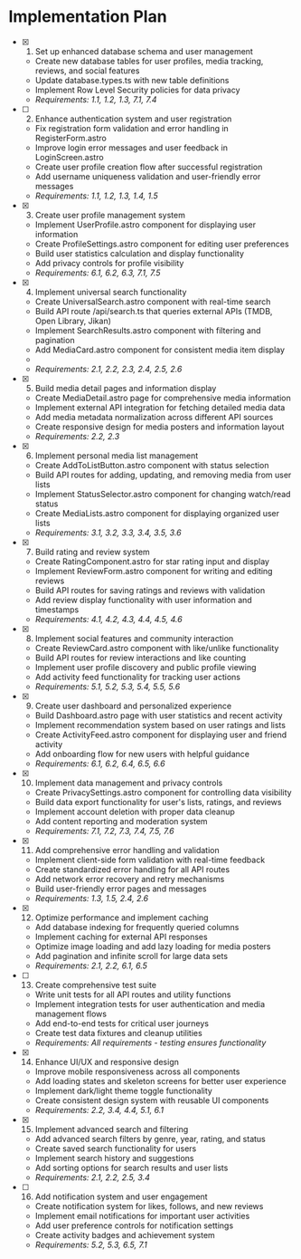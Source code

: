 # Implementation Plan

- [x] 1. Set up enhanced database schema and user management

  - Create new database tables for user profiles, media tracking, reviews, and social features
  - Update database.types.ts with new table definitions
  - Implement Row Level Security policies for data privacy
  - _Requirements: 1.1, 1.2, 1.3, 7.1, 7.4_

- [ ] 2. Enhance authentication system and user registration

  - Fix registration form validation and error handling in RegisterForm.astro
  - Improve login error messages and user feedback in LoginScreen.astro
  - Create user profile creation flow after successful registration
  - Add username uniqueness validation and user-friendly error messages
  - _Requirements: 1.1, 1.2, 1.3, 1.4, 1.5_

- [x] 3. Create user profile management system

  - Implement UserProfile.astro component for displaying user information
  - Create ProfileSettings.astro component for editing user preferences
  - Build user statistics calculation and display functionality
  - Add privacy controls for profile visibility
  - _Requirements: 6.1, 6.2, 6.3, 7.1, 7.5_

- [x] 4. Implement universal search functionality

  - Create UniversalSearch.astro component with real-time search
  - Build API route /api/search.ts that queries external APIs (TMDB, Open Library, Jikan)
  - Implement SearchResults.astro component with filtering and pagination
  - Add MediaCard.astro component for consistent media item display
  -
  - _Requirements: 2.1, 2.2, 2.3, 2.4, 2.5, 2.6_

- [x] 5. Build media detail pages and information display

  - Create MediaDetail.astro page for comprehensive media information
  - Implement external API integration for fetching detailed media data
  - Add media metadata normalization across different API sources
  - Create responsive design for media posters and information layout
  - _Requirements: 2.2, 2.3_

- [x] 6. Implement personal media list management

  - Create AddToListButton.astro component with status selection
  - Build API routes for adding, updating, and removing media from user lists
  - Implement StatusSelector.astro component for changing watch/read status
  - Create MediaLists.astro component for displaying organized user lists
  - _Requirements: 3.1, 3.2, 3.3, 3.4, 3.5, 3.6_

- [x] 7. Build rating and review system

  - Create RatingComponent.astro for star rating input and display
  - Implement ReviewForm.astro component for writing and editing reviews
  - Build API routes for saving ratings and reviews with validation
  - Add review display functionality with user information and timestamps
  - _Requirements: 4.1, 4.2, 4.3, 4.4, 4.5, 4.6_

- [x] 8. Implement social features and community interaction

  - Create ReviewCard.astro component with like/unlike functionality
  - Build API routes for review interactions and like counting
  - Implement user profile discovery and public profile viewing
  - Add activity feed functionality for tracking user actions
  - _Requirements: 5.1, 5.2, 5.3, 5.4, 5.5, 5.6_

- [x] 9. Create user dashboard and personalized experience

  - Build Dashboard.astro page with user statistics and recent activity
  - Implement recommendation system based on user ratings and lists
  - Create ActivityFeed.astro component for displaying user and friend activity
  - Add onboarding flow for new users with helpful guidance
  - _Requirements: 6.1, 6.2, 6.4, 6.5, 6.6_

- [x] 10. Implement data management and privacy controls

  - Create PrivacySettings.astro component for controlling data visibility
  - Build data export functionality for user's lists, ratings, and reviews
  - Implement account deletion with proper data cleanup
  - Add content reporting and moderation system
  - _Requirements: 7.1, 7.2, 7.3, 7.4, 7.5, 7.6_

- [x] 11. Add comprehensive error handling and validation

  - Implement client-side form validation with real-time feedback
  - Create standardized error handling for all API routes
  - Add network error recovery and retry mechanisms
  - Build user-friendly error pages and messages
  - _Requirements: 1.3, 1.5, 2.4, 2.6_

- [x] 12. Optimize performance and implement caching

  - Add database indexing for frequently queried columns
  - Implement caching for external API responses
  - Optimize image loading and add lazy loading for media posters
  - Add pagination and infinite scroll for large data sets
  - _Requirements: 2.1, 2.2, 6.1, 6.5_

- [ ] 13. Create comprehensive test suite

  - Write unit tests for all API routes and utility functions
  - Implement integration tests for user authentication and media management flows
  - Add end-to-end tests for critical user journeys
  - Create test data fixtures and cleanup utilities
  - _Requirements: All requirements - testing ensures functionality_

- [x] 14. Enhance UI/UX and responsive design

  - Improve mobile responsiveness across all components
  - Add loading states and skeleton screens for better user experience
  - Implement dark/light theme toggle functionality
  - Create consistent design system with reusable UI components
  - _Requirements: 2.2, 3.4, 4.4, 5.1, 6.1_

- [x] 15. Implement advanced search and filtering

  - Add advanced search filters by genre, year, rating, and status
  - Create saved search functionality for users
  - Implement search history and suggestions
  - Add sorting options for search results and user lists
  - _Requirements: 2.1, 2.2, 2.5, 3.4_

- [ ] 16. Add notification system and user engagement
  - Create notification system for likes, follows, and new reviews
  - Implement email notifications for important user activities
  - Add user preference controls for notification settings
  - Create activity badges and achievement system
  - _Requirements: 5.2, 5.3, 6.5, 7.1_
